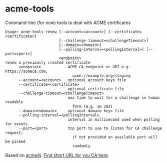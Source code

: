 # acme-tools
Command-line (for now) tools to deal with ACME certificates

```
Usage: acme-tools renew [--account=<account>] [--certificate=<certificate>]
                        [--challenge-timeout=<challengeTimeout>]
                        [--domain=<domain>]
                        [--polling-interval=<pollingInterval>] [--port=<port>]
                        <endpoint>
renew a previously created certificate
      <endpoint>            ACME CA endpoint or URI e.g. https://someca.com,
                              acme://example.org/staging
      --account=<account>   optional account keys file
      --certificate=<certificate>
                            optional certificate file
      --challenge-timeout=<challengeTimeout>
                            max time to wait for a challenge in human readable
                              form (e.g. 1m 30s)
      --domain=<domain>     optional domain keys file
      --polling-interval=<pollingInterval>
                            interval in millisecond used when polling for events
      --port=<port>         tcp port to use to listen for CA challenge request;
                              if not provided an available port will be picked
                              randomly
```
Based on [acme4j](https://github.com/shred/acme4j).
[Find short URL for you CA here](https://shredzone.org/maven/acme4j/ca/index.html).